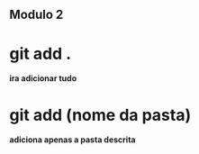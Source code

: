 ## Modulo 2 

# git add . 
**ira adicionar tudo**

# git add (nome da pasta)
**adiciona apenas a pasta descrita**
